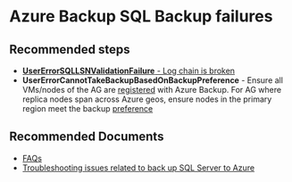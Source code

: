 <properties
                pageTitle="Azure Backup SQL Backup failures"
                description="Azure Backup SQL Backup failures"
                service="microsoft.recoveryservices"
                resource="vaults"
                authors="srinathv"
		ms.author="srinathv"
                displayOrder=""
                selfHelpType="generic"
                supportTopicIds="32605791"
                resourceTags=""
                productPesIds="15207"
                cloudEnvironments="public"
	articleId="296bcd6b-c2a2-42e2-8dd9-bf0c76bfa996"
/>

# Azure Backup SQL Backup failures

## **Recommended steps**
- [**UserErrorSQLLSNValidationFailure** - Log chain is broken](https://aka.ms/AB-AA4dwu9) </br>
- **UserErrorCannotTakeBackupBasedOnBackupPreference** - Ensure all VMs/nodes of the AG are [registered](https://aka.ms/AB-AA4dwug) with Azure Backup. For AG where replica nodes span across Azure geos, ensure nodes in the primary region meet the backup [preference](https://docs.microsoft.com/sql/database-engine/availability-groups/windows/availability-group-properties-new-availability-group-backup-preferences-page) </br>

## **Recommended Documents**
- [FAQs](https://aka.ms/AB-AA4dwuc)</br>
- [Troubleshooting issues related to back up SQL Server to Azure](https://aka.ms/AB-AA4dwud)</br>
